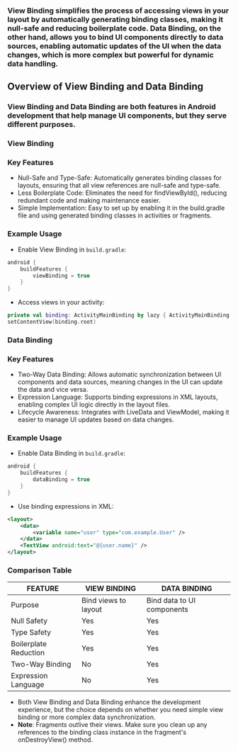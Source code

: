 ### View Binding simplifies the process of accessing views in your layout by automatically generating binding classes, making it null-safe and reducing boilerplate code. Data Binding, on the other hand, allows you to bind UI components directly to data sources, enabling automatic updates of the UI when the data changes, which is more complex but powerful for dynamic data handling.
## Overview of View Binding and Data Binding
### View Binding and Data Binding are both features in Android development that help manage UI components, but they serve different purposes.
### View Binding
### Key Features
- Null-Safe and Type-Safe: Automatically generates binding classes for layouts, ensuring that all view references are null-safe and type-safe.
- Less Boilerplate Code: Eliminates the need for findViewById(), reducing redundant code and making maintenance easier.
- Simple Implementation: Easy to set up by enabling it in the build.gradle file and using generated binding classes in activities or fragments.
### Example Usage
- Enable View Binding in `build.gradle`:
```kotlin
android {
    buildFeatures {
        viewBinding = true
    }
}
```
- Access views in your activity:
```kotlin
private val binding: ActivityMainBinding by lazy { ActivityMainBinding.inflate(layoutInflater) }
setContentView(binding.root)
```
### Data Binding
### Key Features
- Two-Way Data Binding: Allows automatic synchronization between UI components and data sources, meaning changes in the UI can update the data and vice versa.
- Expression Language: Supports binding expressions in XML layouts, enabling complex UI logic directly in the layout files.
- Lifecycle Awareness: Integrates with LiveData and ViewModel, making it easier to manage UI updates based on data changes.
### Example Usage
- Enable Data Binding in `build.gradle`:
```kotlin
android {
    buildFeatures {
        dataBinding = true
    }
}
```
- Use binding expressions in XML:
```xml
<layout>
    <data>
        <variable name="user" type="com.example.User" />
    </data>
    <TextView android:text="@{user.name}" />
</layout>
```
### Comparison Table
| FEATURE               | VIEW BINDING         | DATA BINDING               |
|-----------------------|----------------------|----------------------------|
| Purpose               | Bind views to layout | Bind data to UI components |
| Null Safety           | Yes                  | Yes                        |
| Type Safety           | Yes                  | Yes                        |
| Boilerplate Reduction | Yes                  | Yes                        |
| Two-Way Binding       | No                   | Yes                        |
| Expression Language   | No                   | Yes                        |

- Both View Binding and Data Binding enhance the development experience, but the choice depends on whether you need simple view binding or more complex data synchronization.
- **Note**: Fragments outlive their views. Make sure you clean up any references to the binding class instance in the fragment's onDestroyView() method.

